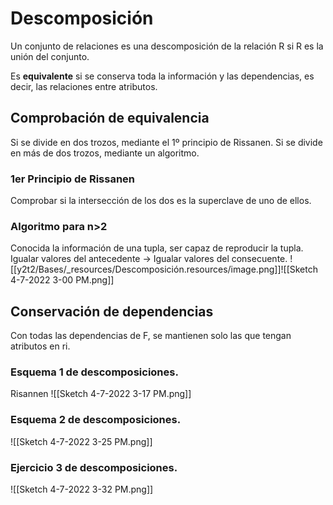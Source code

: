 

# Descomposición
Un conjunto de relaciones es una descomposición de la relación R si R es la unión del conjunto.

Es **equivalente** si se conserva toda la información y las dependencias, es decir, las relaciones entre atributos.


## Comprobación de equivalencia

Si se divide en dos trozos, mediante el 1º principio de Rissanen.
Si se divide en más de dos trozos, mediante un algoritmo.


### 1er Principio de Rissanen

Comprobar si la intersección de los dos es la superclave de uno de ellos.


### Algoritmo para n>2

Conocida la información de una tupla, ser capaz de reproducir la tupla.
Igualar valores del antecedente → Igualar valores del consecuente.
![[y2t2/Bases/_resources/Descomposición.resources/image.png]]![[Sketch 4-7-2022 3-00 PM.png]]


## Conservación de dependencias

Con todas las dependencias de F, se mantienen solo las que tengan atributos en ri.


### Esquema 1 de descomposiciones.

Risannen
![[Sketch 4-7-2022 3-17 PM.png]]


### Esquema 2 de descomposiciones.

![[Sketch 4-7-2022 3-25 PM.png]]


### Ejercicio 3 de descomposiciones.

![[Sketch 4-7-2022 3-32 PM.png]]
